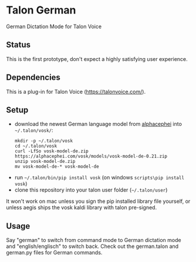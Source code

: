 # Talon German
German Dictation Mode for Talon Voice

## Status
This is the first prototype, don't expect a highly satisfying user experience.

## Dependencies
This is a plug-in for Talon Voice (https://talonvoice.com/).

## Setup
* download the newest German language model from [alphacephei][alphacephei] into `~/.talon/vosk/`:
  ```
  mkdir -p ~/.talon/vosk
  cd ~/.talon/vosk
  curl -LfSo vosk-model-de.zip https://alphacephei.com/vosk/models/vosk-model-de-0.21.zip
  unzip vosk-model-de.zip
  mv vosk-model-de-* vosk-model-de
  ```
* run `~/.talon/bin/pip install vosk` (on windows `scripts\pip install vosk`)
* clone this repository into your talon user folder (`~/.talon/user`)

It won't work on mac unless you sign the pip installed library file yourself, or unless aegis ships the vosk kaldi library with talon pre-signed.

## Usage
Say "german" to switch from command mode to German dictation mode and "english/englisch" to switch back. Check out the german.talon and german.py files for German commands.

[alphacephei]: https://alphacephei.com/vosk/models